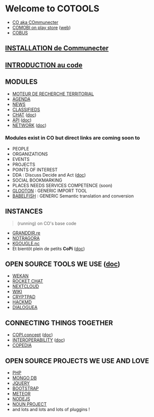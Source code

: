 # Welcome to COTOOLS 
- [CO aka COmmunecter](https://communecter.org) 
- [COMOBI on play store](https://play.google.com/store/apps/details?id=org.communecter.mobile&hl=fr) ([web](https://co-mobi.communecter.org)) 
- [COBUS](https://www.communecter.org/#cobusAfnic) 

## [INSTALLATION de Communecter](http://co.tools/install)
## [INTRODUCTION au code](http://co.tools/intro)

## MODULES
- [MOTEUR DE RECHERCHE TERRITORIAL](https://www.communecter.org/#search) 
- [AGENDA](https://www.communecter.org/#agenda) 
- [NEWS](https://www.communecter.org/#live) 
- [CLASSIFIEDS](https://www.communecter.org/#annonces) 
- [CHAT](http://chat.communecter.org) ([doc](https://wiki.communecter.org/fr/chat-de-discussions.html))
- [API](https://www.communecter.org/api) ([doc](http://co.tools/API))
- [NETWORK](https://www.communecter.org/network) ([doc](https://github.com/pixelhumain/communecter/wiki/Network))

### Modules exist in CO but direct links are coming soon to
- PEOPLE
- ORGANIZATIONS
- EVENTS
- PROJECTS
- POINTS OF INTEREST
- DDA : Discuss Decide and Act ([doc](https://wiki.communecter.org/fr/espace-coop%C3%A9ratif.html))
- SOCIAL BOOKMARKING
- PLACES NEEDS SERVICES COMPETENCE (soon)
- [GLOOTON](https://wiki.communecter.org/fr/chat-de-discussions.html) : GENERIC IMPORT TOOL 
- [BABELFISH](https://wiki.communecter.org/fr/interop%C3%A9rabilit%C3%A9.html) : GENERIC Semantic translation and conversion

## INSTANCES 
> (running) on CO's base code

- [GRANDDIR.re](http://www.granddir.re) 
- [NOTRAGORA](http://www.notragora.com)
- [KGOUGLE.nc](http://kgougle.nc)
- Et bientôt plein de petits **CoPi** ([doc](http://co.tools/CoPi))

## OPEN SOURCE TOOLS WE USE ([doc](https://wiki.communecter.org/fr/utiliser-les-outils-internes.html))
- [WEKAN](http://wekan.communecter.org)
- [ROCKET CHAT](http://chat.communecter.org)
- [NEXTCLOUD](http://cloud.co.tools)
- [WIKI](https://wiki.communecter.org)
- [CRYPTPAD](http://pad.co.tools)
- [HACKMD](http://hackmd.co.tools)
- [DIALOGUEA](http://dialoguea.co.tools)


## CONNECTING THINGS TOGETHER
- [COPI.concept](https://docs.google.com/presentation/d/1efQiAdOt54_XoxJaYZPazxCK0T83jdgdmer-le9NwDY/edit#slide=id.gdd654f576_0_6) ([doc](http://co.tools/CoPi))
- [INTEROPERABILITY](http://communecter.org/co2/#interoperability) ([doc](http://co.tools/interop))
- [COPEDIA](http://communecter.org/co2/#interoperability.copedia)

## OPEN SOURCE PROJECTS WE USE AND LOVE
- [PHP](http://php.net/)
- [MONGO DB](https://www.mongodb.com/)
- [JQUERY](https://jquery.com/)
- [BOOTSTRAP](http://getbootstrap.com/)
- [METEOR](https://www.meteor.com/)
- [NODEJS](https://nodejs.org/)
- [NOUN PROJECT](https://thenounproject.com/)
- and lots and lots and lots of pluggins !
